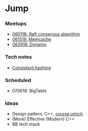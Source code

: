 # Jump

### Meetups

* [060118: Raft consensus algorithm](meetup/180601-raft)
* [061518: Memcache](meetup/180615-memcache)
* [062918: Dynamo](meetup/180629-dynamo)

### Tech notes

* [Consistent hashing](notes/tech-note-consistent-hashing)

### Scheduled

* 070618: BigTable

### Ideas

* Design pattern, C++, [course umich](http://umich.edu/~eecs381/)
* (More) Effective (Modern) C++
* BB tech stack

